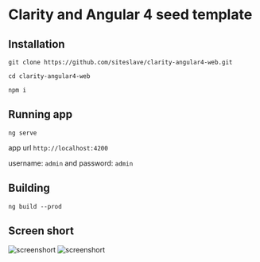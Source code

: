# Clarity and Angular 4 seed template

## Installation

```
git clone https://github.com/siteslave/clarity-angular4-web.git

cd clarity-angular4-web

npm i
```

## Running app

```
ng serve
```

app url `http://localhost:4200`  

username: `admin` and password: `admin`
## Building

```
ng build --prod
```

## Screen short

![screenshort](https://cloud.githubusercontent.com/assets/526890/25038133/3c1f2db4-2127-11e7-8277-c82ae611b98c.png)
![screenshort](https://cloud.githubusercontent.com/assets/526890/25038140/48452062-2127-11e7-9dd2-7749d587ea38.png)